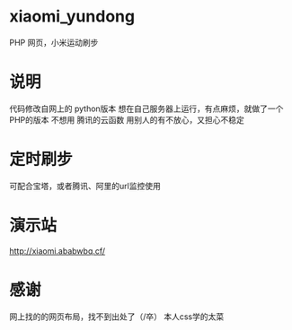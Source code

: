 # xiaomi_yundong
PHP 网页，小米运动刷步

# 说明
代码修改自网上的 python版本
想在自己服务器上运行，有点麻烦，就做了一个PHP的版本
不想用 腾讯的云函数
用别人的有不放心，又担心不稳定

# 定时刷步
可配合宝塔，或者腾讯、阿里的url监控使用

# 演示站
http://xiaomi.ababwbq.cf/

# 感谢
网上找的的网页布局，找不到出处了（/卒）
本人css学的太菜